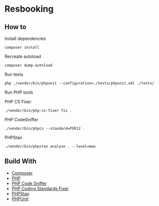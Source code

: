 # Resbooking

## How to

Install dependencies

```shell
composer install
```

Recreate autoload

```shell
composer dump-autoload
```

Run tests

```shell
php ./vendor/bin/phpunit --configuration=./tests/phpunit.xml ./tests/
```

Run PHP tools

PHP CS Fixer

```shell
./vendor/bin/php-cs-fixer fix .
```

PHP CodeSniffer

```shell
./vendor/bin/phpcs --standard=PSR12 .
```

PHPStan

```shell
./vendor/bin/phpstan analyse . --level=max
```

## Build With

- [Composer][composer]
- [PHP][php]
- [PHP Code Sniffer][php-cs]
- [PHP Coding Standards Fixer][php-cs-fixer]
- [PHPStan][php-stan]
- [PHPUnit][php-unit]

[composer]: https://getcomposer.org/
[php]: https://www.php.net/
[php-cs]: https://github.com/PHPCSStandards/PHP_CodeSniffer/
[php-cs-fixer]: https://github.com/PHP-CS-Fixer/PHP-CS-Fixer
[php-stan]: https://phpstan.org/user-guide/getting-started
[php-unit]: https://phpunit.de/index.html
